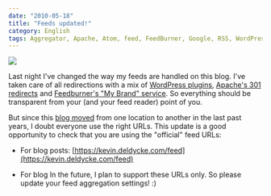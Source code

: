 ```yaml
---
date: "2010-05-18"
title: "Feeds updated!"
category: English
tags: Aggregator, Apache, Atom, feed, FeedBurner, Google, RSS, WordPress
---
```


![]({attach}Newspaper-Feed.png)

Last night I've changed the way my feeds are handled on this blog. I've taken care of all redirections with a mix of [WordPress plugins](https://www.google.com/support/feedburner/bin/answer.py?answer=78483), [Apache's 301 redirects](https://kevin.deldycke.com/2007/05/feedburner-and-e107-integration/) and [Feedburner's "My Brand" service](https://www.google.com/support/feedburner/bin/answer.py?answer=79590). So everything should be transparent from your (and your feed reader) point of you.

But since this [blog moved](https://kevin.deldycke.com/2009/09/moving-wordpress-blog-to-another-domain/) from one location to another in the last past years, I doubt everyone use the right URLs. This update is a good opportunity to check that you are using the "official" feed URLs:

  * For blog posts: [https://kevin.deldycke.com/feed](https://kevin.deldycke.com/feed)

  * For blog 
In the future, I plan to support these URLs only. So please update your feed aggregation settings! :)
